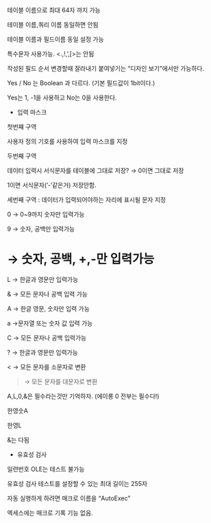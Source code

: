 테이블 이름으로 최대 64자 까지 가능

테이블 이름,쿼리 이름 동일하면 안됨

테이블 이름과 필드이름 동일 설정 가능

특수문자 사용가능. <.,!,’,[>는 안됨

작성된 필드 순서 변경할때 잘라내기 붙여넣기는 “디자인 보기”에서만 가능하다.

Yes / No 는 Boolean 과 다르다. (기본 필드값이 1bit이다.)

Yes는 1, -1을 사용하고 No는 0을 사용한다.

- 입력 마스크

첫번쨰 구역

사용자 정의 기호를 사용하여 입력 마스크를 지정

두번째 구역

데이터 입력시 서식문자를 테이블에 그대로 저장? → 0이면 그대로 저장

1이면 서식문자(’-’같은거) 저장안함.

세번째 구역 : 데이터가 입력되어야하는 자리에 표시될 문자 지정

0 →  0~9까지 숫자만 입력가능

9 → 숫자, 공백만 입력가능

# → 숫자, 공백, +,-만 입력가능

L → 한글과 영문만 입력가능

& → 모든 문자나 공백 입력 가능

A → 한글 영문, 숫자만 입력 가능

a →문자열 또는 숫자 값 입력 가능

C → 모든 문자나 공백 입력가능

? → 한글과 영문만 입력가능

< → 모든 문자를 소문자로 변환

> → 모든 문자를 대문자로 변환

A,L,0,&은 필수라는것만 기억하자. (에이롱 0 전부는 필수다!)

한영숫A

한영L

&는 다됨

- 유효성 검사

일련번호 OLE는 테스트 불가능

유효성 검사 테스트를 설정할 수 있는 최대 길이는 255자

자동 실행하게 하려면 매크로 이름을 “AutoExec”

엑세스에는 매크로 기록 기능 없음.
